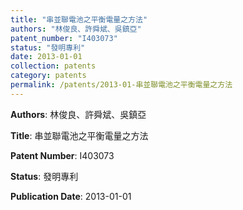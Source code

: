 ```yaml
---
title: "串並聯電池之平衡電量之方法"
authors: "林俊良、許舜斌、吳鎮亞"
patent_number: "I403073"
status: "發明專利"
date: 2013-01-01
collection: patents
category: patents
permalink: /patents/2013-01-串並聯電池之平衡電量之方法
---
```


**Authors**: 林俊良、許舜斌、吳鎮亞

**Title**: 串並聯電池之平衡電量之方法

**Patent Number**: I403073

**Status**: 發明專利

**Publication Date**: 2013-01-01
